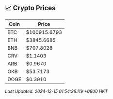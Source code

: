## 📈 Crypto Prices

| Coin | Price |
| ---- | ----- |
| BTC | $100915.6793 |
| ETH | $3845.6685 |
| BNB | $707.8028 |
| CRV | $1.1403 |
| ARB | $0.9670 |
| OKB | $53.7173 |
| DOGE | $0.3910 |

_Last Updated: 2024-12-15 01:54:28.119 +0800 HKT_